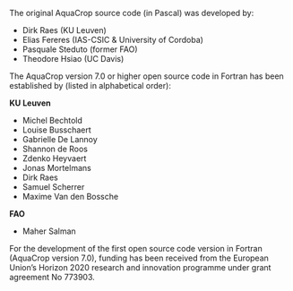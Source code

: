 The original AquaCrop source code (in Pascal) was developed by:
* Dirk Raes (KU Leuven)
* Elias Fereres (IAS-CSIC & University of Cordoba)
* Pasquale Steduto (former FAO)
* Theodore Hsiao (UC Davis)

The AquaCrop version 7.0 or higher open source code in Fortran has been established by (listed in alphabetical order):

**KU Leuven**
* Michel Bechtold
* Louise Busschaert
* Gabrielle De Lannoy
* Shannon de Roos
* Zdenko Heyvaert
* Jonas Mortelmans
* Dirk Raes
* Samuel Scherrer
* Maxime Van den Bossche

**FAO**
* Maher Salman

For the development of the first open source code version in Fortran (AquaCrop version 7.0), funding has been received from the European Union’s Horizon 2020 research and innovation programme under grant agreement No 773903. 


